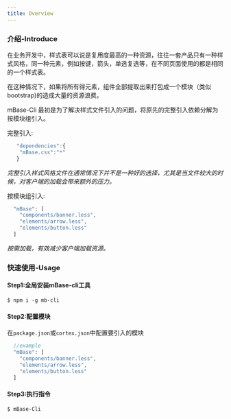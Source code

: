 ```yaml
---
title: Overview
---
```


### 介绍-Introduce


在业务开发中，样式表可以说是复用度最高的一种资源，往往一套产品只有一种样式风格，同一种元素，例如按键，箭头，单选复选等，在不同页面使用的都是相同的一个样式表。

在这种情况下，如果将所有得元素，组件全部提取出来打包成一个模块（类似bootstrap)的造成大量的资源浪费。

mBase-Cli 最初是为了解决样式文件引入的问题，将原先的完整引入依赖分解为按模块组引入。

完整引入: 

```javascript
   "dependencies":{
	"mBase.css":"*"
   }
```

*完整引入样式风格文件在通常情况下并不是一种好的选择，尤其是当文件较大的时候，对客户端的加载会带来额外的压力。*

按模块组引入:

```javascript
  "mBase": [
    "components/banner.less",
    "elements/arrow.less",
    "elements/button.less"
  ]
```

*按需加载，有效减少客户端加载资源。*

### 快速使用-Usage

#### Step1:全局安装mBase-cli工具

```shell
$ npm i -g mb-cli

```

#### Step2:配置模块

在`package.json`或`cortex.json`中配置要引入的模块

```javascript
  //example
  "mBase": [
    "components/banner.less",
    "elements/arrow.less",
    "elements/button.less"
  ]

```
#### Step3:执行指令

```
$ mBase-Cli

```

